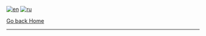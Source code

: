 [![en](https://img.shields.io/badge/lang-en-green.svg)](https://github.com/koldakov-corporation/tutorial-python/blob/main/README.md)
[![ru](https://img.shields.io/badge/lang-ru-blue.svg)](https://github.com/koldakov-corporation/tutorial-python/blob/main/README.ru.md)

[Go back Home](https://github.com/koldakov-corporation/tutorial/blob/main/README.md)

---
